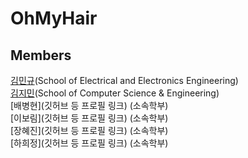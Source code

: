 # OhMyHair



## Members


[김민규](https://github.com/MinkyuKim26)(School of Electrical and Electronics Engineering)
<br>
[김지민](https://github.com/kjimin0619)(School of Computer Science & Engineering)
<br>
[배병현](깃허브 등 프로필 링크) (소속학부)
<br>
[이보림](깃허브 등 프로필 링크) (소속학부)
<br>
[장혜진](깃허브 등 프로필 링크) (소속학부)
<br>
[하희정](깃허브 등 프로필 링크) (소속학부)
